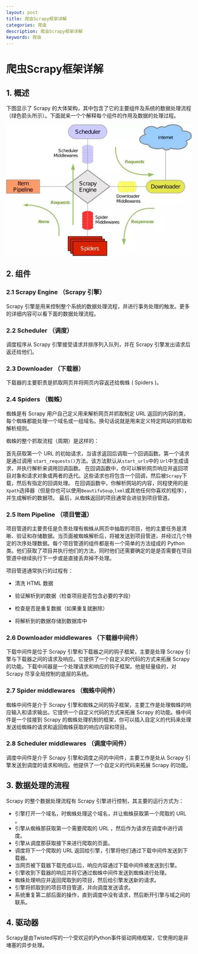 ```yaml
---
layout: post
title: 爬虫Scrapy框架详解
categories: 爬虫
description: 爬虫Scrapy框架详解
keywords: 爬虫
---
```

# 爬虫Scrapy框架详解

## 1. 概述
下图显示了 Scrapy 的大体架构，其中包含了它的主要组件及系统的数据处理流程（绿色箭头所示）。下面就来一个个解释每个组件的作用及数据的处理过程。

![](./images/scrapy.jpg)

## 2. 组件

### 2.1 Scrapy Engine （Scrapy 引擎）

Scrapy 引擎是用来控制整个系统的数据处理流程，并进行事务处理的触发。更多的详细内容可以看下面的数据处理流程。

### 2.2 Scheduler （调度）

调度程序从 Scrapy 引擎接受请求并排序列入队列，并在 Scrapy 引擎发出请求后返还给他们。

### 2.3 Downloader （下载器）

下载器的主要职责是抓取网页并将网页内容返还给蜘蛛  ( Spiders )。

### 2.4 Spiders （蜘蛛）

蜘蛛是有 Scrapy 用户自己定义用来解析网页并抓取制定 URL 返回的内容的类，每个蜘蛛都能处理一个域名或一组域名。换句话说就是用来定义特定网站的抓取和解析规则。

蜘蛛的整个抓取流程（周期）是这样的：

首先获取第一个 URL 的初始请求，当请求返回后调取一个回调函数。第一个请求是通过调用 ```start_requests()```方法。该方法默认从``` start_urls ```中的 ``` Url ```中生成请求，并执行解析来调用回调函数。
在回调函数中，你可以解析网页响应并返回项目对象和请求对象或两者的迭代。这些请求也将包含一个回调，然后被``` Scrapy ```下载，然后有指定的回调处理。
在回调函数中，你解析网站的内容，同程使用的是``` Xpath ```选择器（但是你也可以使用``` BeautifuSoup ```,``` lxml ```或其他任何你喜欢的程序），并生成解析的数据项。
最后，从蜘蛛返回的项目通常会进驻到项目管道。

### 2.5 Item Pipeline （项目管道）

项目管道的主要责任是负责处理有蜘蛛从网页中抽取的项目，他的主要任务是清晰、验证和存储数据。当页面被蜘蛛解析后，将被发送到项目管道，并经过几个特定的次序处理数据。每个项目管道的组件都是有一个简单的方法组成的 Python 类。他们获取了项目并执行他们的方法，同时他们还需要确定的是是否需要在项目管道中继续执行下一步或是直接丢弃掉不处理。

项目管道通常执行的过程有：

- 清洗 HTML 数据

- 验证解析到的数据（检查项目是否包含必要的字段）

- 检查是否是重复数据（如果重复就删除）

- 将解析到的数据存储到数据库中

### 2.6 Downloader middlewares （下载器中间件）

下载中间件是位于 Scrapy 引擎和下载器之间的钩子框架，主要是处理 Scrapy 引擎与下载器之间的请求及响应。它提供了一个自定义的代码的方式来拓展 Scrapy 的功能。下载中间器是一个处理请求和响应的钩子框架。他是轻量级的，对 Scrapy 尽享全局控制的底层的系统。

### 2.7 Spider middlewares （蜘蛛中间件）

蜘蛛中间件是介于 Scrapy 引擎和蜘蛛之间的钩子框架，主要工作是处理蜘蛛的响应输入和请求输出。它提供一个自定义代码的方式来拓展 Scrapy 的功能。蛛中间件是一个挂接到 Scrapy 的蜘蛛处理机制的框架，你可以插入自定义的代码来处理发送给蜘蛛的请求和返回蜘蛛获取的响应内容和项目。

### 2.8 Scheduler middlewares （调度中间件）

调度中间件是介于 Scrapy 引擎和调度之间的中间件，主要工作是处从 Scrapy 引擎发送到调度的请求和响应。他提供了一个自定义的代码来拓展 Scrapy 的功能。

## 3. 数据处理的流程

Scrapy 的整个数据处理流程有 Scrapy 引擎进行控制，其主要的运行方式为：

- 引擎打开一个域名，时蜘蛛处理这个域名，并让蜘蛛获取第一个爬取的 URL 。
- 引擎从蜘蛛那获取第一个需要爬取的 URL ，然后作为请求在调度中进行调度。
- 引擎从调度那获取接下来进行爬取的页面。
- 调度将下一个爬取的 URL 返回给引擎，引擎将他们通过下载中间件发送到下载器。
- 当网页被下载器下载完成以后，响应内容通过下载中间件被发送到引擎。
- 引擎收到下载器的响应并将它通过蜘蛛中间件发送到蜘蛛进行处理。
- 蜘蛛处理响应并返回爬取到的项目，然后给引擎发送新的请求。
- 引擎将抓取到的项目项目管道，并向调度发送请求。
- 系统重复第二部后面的操作，直到调度中没有请求，然后断开引擎与域之间的联系。

## 4. 驱动器

Scrapy是由Twisted写的一个受欢迎的Python事件驱动网络框架，它使用的是非堵塞的异步处理。
